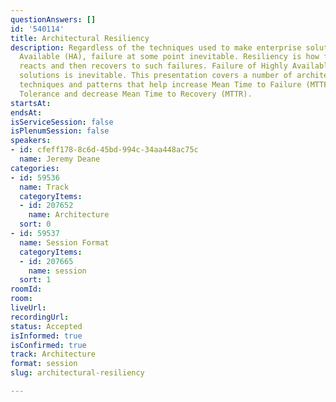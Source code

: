 ```yaml
---
questionAnswers: []
id: '540114'
title: Architectural Resiliency
description: Regardless of the techniques used to make enterprise solutions Highly
  Available (HA), failure at some point inevitable. Resiliency is how fast a system
  reacts and then recovers to such failures. Failure of Highly Available (HA) enterprise
  solutions is inevitable. This presentation covers a number of architectural resiliency
  techniques and patterns that help increase Mean Time to Failure (MTTF), a.k.a Fault
  Tolerance and decrease Mean Time to Recovery (MTTR).
startsAt: 
endsAt: 
isServiceSession: false
isPlenumSession: false
speakers:
- id: cfeff178-8c6d-45bd-994c-34aa448ac75c
  name: Jeremy Deane
categories:
- id: 59536
  name: Track
  categoryItems:
  - id: 207652
    name: Architecture
  sort: 0
- id: 59537
  name: Session Format
  categoryItems:
  - id: 207665
    name: session
  sort: 1
roomId: 
room: 
liveUrl: 
recordingUrl: 
status: Accepted
isInformed: true
isConfirmed: true
track: Architecture
format: session
slug: architectural-resiliency

---
```


